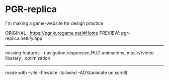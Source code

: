 # PGR-replica
I'm making a game-website for design practice

ORIGINAL : https://pgr.kurogame.net/#Home
PREVIEW:  pgr-replica.netlify.app
___________________________________________
missing features - navigation,responsive,HUD animations, music//video liberary , optimization
__________________________________________
made with
-vite
-flowbite
-tailwind
-AOS(animate on scroll)
